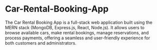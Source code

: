 # Car-Rental-Booking-App
 The Car Rental Booking App is a full-stack web application built using the MERN stack (MongoDB, Express.js, React, Node.js). It allows users to browse available cars, make rental bookings, manage reservations, and process payments, offering a seamless and user-friendly experience for both customers and administrators.
